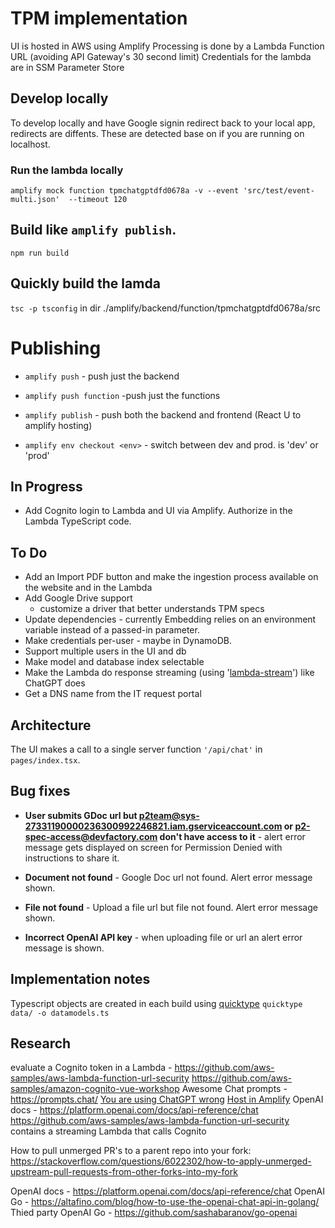 # TPM implementation

UI is hosted in AWS using Amplify
Processing is done by a Lambda Function URL (avoiding API Gateway's 30 second limit)
Credentials for the lambda are in SSM Parameter Store

## Develop locally

To develop locally and have Google signin redirect back to your local app, redirects are diffents. These are detected base on if you are running on localhost.

### Run the lambda locally
`amplify mock function tpmchatgptdfd0678a -v --event 'src/test/event-multi.json'  --timeout 120`
## Build like `amplify publish`.
`npm run build`
## Quickly build the lamda
`tsc -p tsconfig` in dir ./amplify/backend/function/tpmchatgptdfd0678a/src

# Publishing
- `amplify push` - push just the backend

- `amplify push function` -push just the functions
- `amplify publish` - push both the backend and frontend (React U to amplify hosting)
- `amplify env checkout <env>`  - switch between dev and prod. <env> is 'dev' or 'prod'


## In Progress

- Add Cognito login to Lambda and UI via Amplify. Authorize in the Lambda TypeScript code.

## To Do

- Add an Import PDF button and make the ingestion process available on the website and in the Lambda
- Add Google Drive support
  - customize a driver that better understands TPM specs
- Update dependencies - currently Embedding relies on an environment variable instead of a passed-in parameter.
- Make credentials per-user - maybe in DynamoDB.
- Support multiple users in the UI and db
- Make model and database index selectable
- Make the Lambda do response streaming (using '[lambda-stream](https://github.com/astuyve/lambda-stream)') like ChatGPT does
- Get a DNS name from the IT request portal

## Architecture

The UI makes a call to a single server function `'/api/chat'` in `pages/index.tsx`.

## Bug fixes
- **User submits GDoc url but p2team@sys-27331190000236300992246821.iam.gserviceaccount.com or p2-spec-access@devfactory.com don't have access to it** - alert error message gets displayed on screen for Permission Denied with instructions to share it.

- **Document not found** - Google Doc url not found. Alert error message shown.
- **File not found** - Upload a file url but file not found. Alert error message shown.
- **Incorrect OpenAI API key** - when uploading file or url an alert error message is shown.


## Implementation notes

Typescript objects are created in each build using [quicktype](https://quicktype.io/typescript)
  `quicktype data/ -o datamodels.ts`

## Research
evaluate a Cognito token in a Lambda - https://github.com/aws-samples/aws-lambda-function-url-security
https://github.com/aws-samples/amazon-cognito-vue-workshop
Awesome Chat prompts - https://prompts.chat/
[You are using ChatGPT wrong](https://artificialcorner.com/youre-using-chatgpt-wrong-here-s-how-to-be-ahead-of-99-of-chatgpt-users-886a50dabc54)
[Host in Amplify](https://aws.amazon.com/getting-started/hands-on/build-react-app-amplify-graphql/)
OpenAI docs - https://platform.openai.com/docs/api-reference/chat
https://github.com/aws-samples/aws-lambda-function-url-security contains a streaming Lambda that calls Cognito

How to pull unmerged PR's to a parent repo into your fork:
https://stackoverflow.com/questions/6022302/how-to-apply-unmerged-upstream-pull-requests-from-other-forks-into-my-fork

OpenAI docs - https://platform.openai.com/docs/api-reference/chat
OpenAI Go - https://altafino.com/blog/how-to-use-the-openai-chat-api-in-golang/
Thied party OpenAI Go - https://github.com/sashabaranov/go-openai